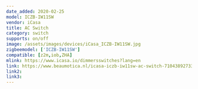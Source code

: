 ```yaml
---
date_added: 2020-02-25
model: ICZB-IW11SW
vendor: iCasa
title: AC Switch
category: switch
supports: on/off
image: /assets/images/devices/iCasa_ICZB-IW11SW.jpg
zigbeemodel: ['ICZB-IW11SW']
compatible: [z2m,iob,ZHA]
mlink: https://www.icasa.io/dimmersswitches?lang=en
link: https://www.beaumotica.nl/icasa-iczb-iw11sw-ac-switch-7104389273352
link2: 
link3: 
---
```

